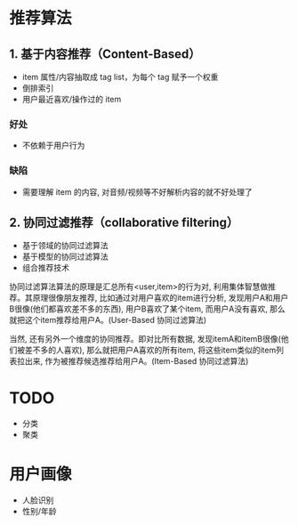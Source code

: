# 推荐算法

## 1. 基于内容推荐（Content-Based）

* item 属性/内容抽取成 tag list，为每个 tag 赋予一个权重
* 倒排索引
* 用户最近喜欢/操作过的 item

### 好处
* 不依赖于用户行为

### 缺陷
* 需要理解 item 的内容, 对音频/视频等不好解析内容的就不好处理了

## 2. 协同过滤推荐（collaborative filtering）
* 基于领域的协同过滤算法
* 基于模型的协同过滤算法
* 组合推荐技术

协同过滤算法算法的原理是汇总所有<user,item>的行为对, 利用集体智慧做推荐。其原理很像朋友推荐, 比如通过对用户喜欢的item进行分析, 发现用户A和用户B很像(他们都喜欢差不多的东西), 用户B喜欢了某个item, 而用户A没有喜欢, 那么就把这个item推荐给用户A。(User-Based 协同过滤算法)

当然, 还有另外一个维度的协同推荐。即对比所有数据, 发现itemA和itemB很像(他们被差不多的人喜欢), 那么就把用户A喜欢的所有item, 将这些item类似的item列表拉出来, 作为被推荐候选推荐给用户A。(Item-Based 协同过滤算法)

# TODO
* 分类
* 聚类


# 用户画像
* 人脸识别
* 性别/年龄

